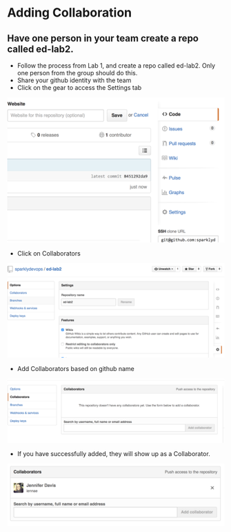 # Adding Collaboration


## Have one person in your team create a repo called ed-lab2.

* Follow the process from Lab 1, and create a repo called ed-lab2. Only one person from the group should do this.
* Share your github identity with the team
* Click on the gear to access the Settings tab

![Click on the gear to access the Settings tab](images/assign_2/1-click_on_Settings.png "Click on Settings")

* Click on Collaborators

![Click on Collaborators](images/assign_2/2-click_on_Collaborators.png "Click on Collaborators")

* Add Collaborators based on github name

![Add Collaborators based on github name](images/assign_2/3-add_collaborators_from_team.png "Add Collaborators based on github name")

* If you have successfully added, they will show up as a Collaborator. 

![If you have successfully added, they will show up as a Collaborator](images/assign_2/4-confirm_collaborators.png "If you have successfully added, they will show up as a Collaborator")